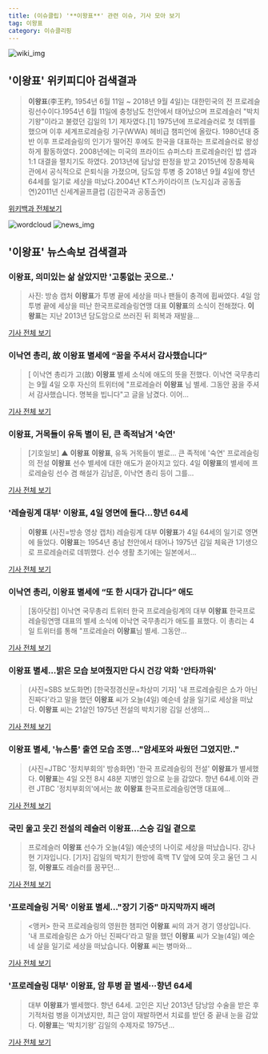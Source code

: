 ```yaml
---
title: (이슈클립) '**이왕표**' 관련 이슈, 기사 모아 보기
tag: 이왕표
category: 이슈클리핑
---
```

![wiki_img](https://user-images.githubusercontent.com/42597476/44503234-41136a80-a6d0-11e8-9071-6fc6418eafe4.png)
## **'**이왕표**'** 위키피디아 검색결과
>**이왕표**(李王杓, 1954년 6월 11일 ~ 2018년 9월 4일)는 대한민국의 전 프로레슬링선수이다.1954년 6월 11일에 충청남도 천안에서 태어났으며 프로레슬러 "박치기왕"이라고 불렸던 김일의 1기 제자였다.[1] 1975년에 프로레슬러로 첫 데뷔를 했으며 이후 세계프로레슬링 기구(WWA) 헤비급 챔피언에 올랐다. 1980년대 중반 이후 프로레슬링의 인기가 떨어진 후에도 한국을 대표하는 프로레슬러로 왕성하게 활동하였다. 2008년에는 미국의 프라이드 슈퍼스타 프로레슬러인 밥 샙과 1:1 대결을 펼치기도 하였다. 2013년에 담낭암 판정을 받고 2015년에 장충체육관에서 공식적으로 은퇴식을 가졌으며, 담도암 투병 중 2018년 9월 4일에 향년 64세를 일기로 세상을 떠났다.2004년 KT스카이라이프 (노지심과 공동출연)2011년 신세계골프클럽 (김한국과 공동출연)

<a href="https://ko.wikipedia.org/wiki/이왕표" target="_blank">위키백과 전체보기</a>

![wordcloud](https://s3.ap-northeast-2.amazonaws.com/lyrics101-wordcloud/2018-09-04-1536068201.png)
![news_img](https://user-images.githubusercontent.com/42597476/44507050-1206f400-a6e4-11e8-8d98-7ffbfebb353f.png)
## **'**이왕표**'** 뉴스속보 검색결과
### **이왕표**, 의미있는 삶 살았지만 '고통없는 곳으로..'

>사진: 방송 캡처 **이왕표**가 투병 끝에 세상을 떠나 팬들이 충격에 휩싸였다. 4일 암투병 끝에 세상을 떠난 한국프로레슬링연맹 대표 **이왕표**의 소식이 전해졌다. **이왕표**는 지난 2013년 담도암으로 쓰러진 뒤 회복과 재발을...

<a href="http://www.gukjenews.com/news/articleView.html?idxno=986098" target="_blank">기사 전체 보기</a>

### 이낙연 총리, 故 **이왕표** 별세에 “꿈을 주셔서 감사했습니다”

>[ 이낙연 총리가 고(故) **이왕표** 별세 소식에 애도의 뜻을 전했다. 이낙연 국무총리는 9월 4일 오후 자신의 트위터에 "프로레슬러 **이왕표** 님 별세. 그동안 꿈을 주셔서 감사했습니다. 명복을 빕니다"고 글을 남겼다. 이어...

<a href="http://www.newsen.com/news_view.php?uid=201809042224022410" target="_blank">기사 전체 보기</a>

### **이왕표**, 거목들이 유독 별이 된, 큰 족적남겨 '숙연'

>[기호일보] ▲ **이왕표** **이왕표**, 유독 거목들이 별로... 큰 족적에 '숙연' 프로레슬링의 전설 **이왕표** 선수 별세에 대한 애도가 쏟아지고 있다. 4일 **이왕표**의 별세에 프로레슬링 선수 겸 해설가 김남훈, 이낙연 총리 등이 그를...

<a href="http://www.kihoilbo.co.kr/?mod=news&act=articleView&idxno=767379" target="_blank">기사 전체 보기</a>

### '레슬링계 대부' **이왕표**, 4일 영면에 들다...향년 64세

>**이왕표** (사진=방송 영상 캡처) 레슬링계 대부 **이왕표**가 4일 64세의 일기로 영면에 들었다. **이왕표**는 1954년 충남 천안에서 태어나 1975년 김일 체육관 1기생으로 프로레슬러로 데뷔했다. 선수 생활 초기에는 일본에서...

<a href="http://news.hankyung.com/article/201809040636I" target="_blank">기사 전체 보기</a>

### 이낙연 총리, **이왕표** 별세에 “또 한 시대가 갑니다” 애도

>[동아닷컴] 이낙연 국무총리 트위터 한국 프로레슬링계의 대부 **이왕표** 한국프로레슬링연맹 대표의 별세 소식에 이낙연 국무총리가 애도를 표했다. 이 총리는 4일 트위터를 통해 "프로레슬러 **이왕표**님 별세. 그동안...

<a href="http://news.donga.com/3/all/20180904/91831151/2" target="_blank">기사 전체 보기</a>

### **이왕표** 별세…밝은 모습 보여줬지만 다시 건강 악화 '안타까워'

>(사진=SBS 보도화면) [한국정경신문=차상미 기자] '내 프로레슬링은 쇼가 아닌 진짜다'라고 말을 했던 **이왕표** 씨가 오늘(4일) 예순네 살을 일기로 세상을 떠났다. **이왕표** 씨는 21살인 1975년 전설의 박치기왕 김일 선생의...

<a href="http://kpenews.com/Board.aspx?BoardNo=18506" target="_blank">기사 전체 보기</a>

### **이왕표** 별세, '뉴스룸' 출연 모습 조명..."암세포와 싸웠던 그였지만.."

>(사진=JTBC '정치부회의' 방송화면) '한국 프로레슬링의 전설' **이왕표**가 별세했다. **이왕표**는 4일 오전 8시 48분 지병인 암으로 눈을 감았다. 향년 64세.이와 관련 JTBC '정치부회의'에서는 故 **이왕표** 한국프로레슬링연맹 대표에...

<a href="http://www.anewsa.com/detail.php?number=1366510&thread=09r02" target="_blank">기사 전체 보기</a>

### 국민 울고 웃긴 전설의 레슬러 **이왕표**…스승 김일 곁으로

>프로레슬러 **이왕표** 선수가 오늘(4일) 예순넷의 나이로 세상을 떠났습니다. 강나현 기자입니다. [기자] 김일의 박치기 한방에 흑백 TV 앞에 모여 웃고 울던 그 시절, **이왕표**도 레슬러를 꿈꾸던...

<a href="http://news.jtbc.joins.com/html/946/NB11690946.html" target="_blank">기사 전체 보기</a>

### '프로레슬링 거목' **이왕표** 별세…"장기 기증" 마지막까지 배려

><앵커> 한국 프로레슬링의 영원한 챔피언 **이왕표** 씨의 과거 경기 영상입니다. '내 프로레슬링은 쇼가 아닌 진짜다'라고 말을 했던 **이왕표** 씨가 오늘(4일) 예순네 살을 일기로 세상을 떠났습니다. **이왕표** 씨는 병마와...

<a href="https://news.sbs.co.kr/news/endPage.do?news_id=N1004920292&plink=ORI&cooper=NAVER" target="_blank">기사 전체 보기</a>

### '프로레슬링 대부' **이왕표**, 암 투병 끝 별세···향년 64세

>대부 **이왕표**가 별세했다. 향년 64세. 고인은 지난 2013년 담낭암 수술을 받은 후 기적처럼 병을 이겨냈지만, 최근 암이 재발하면서 치료를 받던 중 끝내 눈을 감았다. **이왕표**는 ‘박치기왕’ 김일의 수제자로 1975년...

<a href="http://www.sedaily.com/NewsView/1S4I8TNFTR" target="_blank">기사 전체 보기</a>


